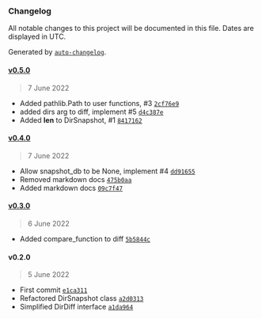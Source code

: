 ### Changelog

All notable changes to this project will be documented in this file. Dates are displayed in UTC.

Generated by [`auto-changelog`](https://github.com/CookPete/auto-changelog).

#### [v0.5.0](https://github.com/RhetTbull/dirsnapshot/compare/v0.4.0...v0.5.0)

> 7 June 2022

- Added pathlib.Path to user functions, #3 [`2cf76e9`](https://github.com/RhetTbull/dirsnapshot/commit/2cf76e99bdb7614cc65924f803005ea3f3d5d7ed)
- added dirs arg to diff, implement #5 [`d4c387e`](https://github.com/RhetTbull/dirsnapshot/commit/d4c387ed6e4fda9669e2297367e267ce6a75ad21)
- Added __len__ to DirSnapshot, #1 [`8417162`](https://github.com/RhetTbull/dirsnapshot/commit/8417162af92f839220ba6ab8b9fdc6ee013c6157)

#### [v0.4.0](https://github.com/RhetTbull/dirsnapshot/compare/v0.3.0...v0.4.0)

> 7 June 2022

- Allow snapshot_db to be None, implement #4 [`dd91655`](https://github.com/RhetTbull/dirsnapshot/commit/dd91655a6dcc00aadad7d7cebc038fb95b15f24d)
- Removed markdown docs [`475b0aa`](https://github.com/RhetTbull/dirsnapshot/commit/475b0aaad0b828c09ae1c4c2d39342fa56c8a46d)
- Added markdown docs [`09c7f47`](https://github.com/RhetTbull/dirsnapshot/commit/09c7f470f7818fe414d0f891790501cfc65b56aa)

#### [v0.3.0](https://github.com/RhetTbull/dirsnapshot/compare/v0.2.0...v0.3.0)

> 6 June 2022

- Added compare_function to diff [`5b5844c`](https://github.com/RhetTbull/dirsnapshot/commit/5b5844cd807ffe9f0b82544e394f1d3a102505ac)

#### v0.2.0

> 5 June 2022

- First commit [`e1ca311`](https://github.com/RhetTbull/dirsnapshot/commit/e1ca311039cf5a60c21ea1f4f5c7c2613330afc4)
- Refactored DirSnapshot class [`a2d0313`](https://github.com/RhetTbull/dirsnapshot/commit/a2d0313135652a901cb1ad8bdee6861627f6d265)
- Simplified DirDiff interface [`a1da964`](https://github.com/RhetTbull/dirsnapshot/commit/a1da9646da6d61c68d86ba215da356fffe869fd8)
